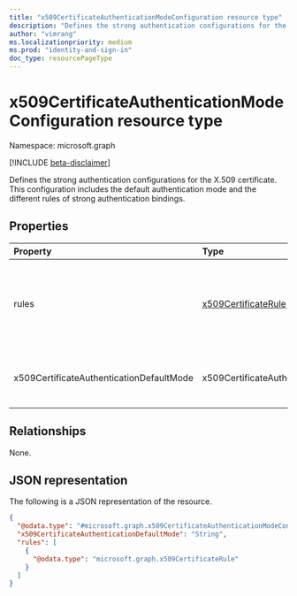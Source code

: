 ```yaml
---
title: "x509CertificateAuthenticationModeConfiguration resource type"
description: "Defines the strong authentication configurations for the X.509 certificate. This configuration includes the default authentication mode and the different rules of strong authentication bindings."
author: "vimrang"
ms.localizationpriority: medium
ms.prod: "identity-and-sign-in"
doc_type: resourcePageType
---
```


# x509CertificateAuthenticationModeConfiguration resource type

Namespace: microsoft.graph

[!INCLUDE [beta-disclaimer](../../includes/beta-disclaimer.md)]

Defines the strong authentication configurations for the X.509 certificate. This configuration includes the default authentication mode and the different rules of strong authentication bindings.

## Properties
|Property|Type|Description|
|:---|:---|:---|
|rules|[x509CertificateRule](../resources/x509certificaterule.md) collection| Rules are configured in addition to the authentication mode to bind a specific **x509CertificateRuleType** to an **x509CertificateAuthenticationMode**. For example, bind the `policyOID` with identifier `1.32.132.343` to `x509CertificateMultiFactor` authentication mode.|
|x509CertificateAuthenticationDefaultMode|x509CertificateAuthenticationMode| The type of strong authentication mode. The possible values are: `x509CertificateSingleFactor`, `x509CertificateMultiFactor`, `unknownFutureValue`.|

## Relationships
None.

## JSON representation
The following is a JSON representation of the resource.
<!-- {
  "blockType": "resource",
  "@odata.type": "microsoft.graph.x509CertificateAuthenticationModeConfiguration"
}
-->
``` json
{
  "@odata.type": "#microsoft.graph.x509CertificateAuthenticationModeConfiguration",
  "x509CertificateAuthenticationDefaultMode": "String",
  "rules": [
    {
      "@odata.type": "microsoft.graph.x509CertificateRule"
    }
  ]
}
```

